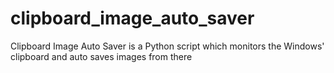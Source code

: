 # clipboard_image_auto_saver
Clipboard Image Auto Saver is a Python script which monitors the Windows' clipboard and auto saves images from there

